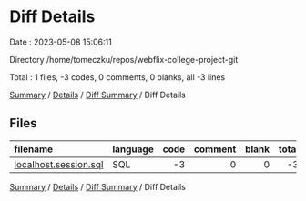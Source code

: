 # Diff Details

Date : 2023-05-08 15:06:11

Directory /home/tomeczku/repos/webflix-college-project-git

Total : 1 files,  -3 codes, 0 comments, 0 blanks, all -3 lines

[Summary](results.md) / [Details](details.md) / [Diff Summary](diff.md) / Diff Details

## Files
| filename | language | code | comment | blank | total |
| :--- | :--- | ---: | ---: | ---: | ---: |
| [localhost.session.sql](/localhost.session.sql) | SQL | -3 | 0 | 0 | -3 |

[Summary](results.md) / [Details](details.md) / [Diff Summary](diff.md) / Diff Details